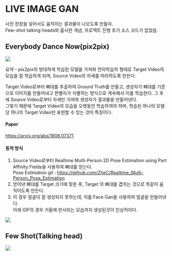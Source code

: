 # LIVE IMAGE GAN  
사진 한장을 넣어서도 움직이는 결과물이 나오도록 만들자.  
Few-shot talking heads와 흡사한 개념, 프로젝트 진행 초기 소스 코드가 없었음.  
## Everybody Dance Now(pix2pix)  
<img src="https://user-images.githubusercontent.com/41245985/68099809-eeeeeb80-ff07-11e9-891e-553d238bedc8.png">  

요약 - pix2pix의 방대하게 학습된 모델을 가져와 전이학습의 형태로 Target Video의 모습을 잘 학습하게 되며, Source Video의 자세를 따라하도록 만든다.  

Target Video로부터 뼈대를 추출하여 Ground Truth를 만들고, 생성자가 뼈대를 기준으로 이미지를 만들어내고 판별자가 식별하는 방식으로 계속해서 이를 학습한다.
그 후에 Source Video로부터 자세만 가져와 생성자가 결과물을 만들어낸다.  
그렇기 때문에 Target Video의 모습을 오랫동안 학습하여야 하며, 학습된 하나의 모델당 하나의 Target Video만 표현할 수 있는 것이 특징이다.  
#### Paper  
<a href="https://arxiv.org/abs/1808.07371">https://arxiv.org/abs/1808.07371</a>  
#### 동작 방식  
1. Source Video로부터 Realtime Multi-Person 2D Pose Estimation using Part Affinity Fields을 사용하여 뼈대를 얻는다.  
Pose Estimation git : <a href="https://github.com/ZheC/Realtime_Multi-Person_Pose_Estimation">https://github.com/ZheC/Realtime_Multi-Person_Pose_Estimation</a>  
2. 얻어낸 뼈대를 Target 크기에 맞춘 후, Target 의 뼈대를 겹치는 것으로 똑같이 움직이도록 만든다.  
3. 이 경우 얼굴이 잘 생성되지 못하는데, 이를 Face Gan을 사용하여 얼굴을 만들어낸다.  
아래 GIF의 경우 거울에 반사되는 모습까지 생성된것이 인상적이다.  
<img src="https://user-images.githubusercontent.com/41245985/68099825-0332e880-ff08-11e9-834e-5a966f3e1c5e.gif">  

## Few Shot(Talking head)
<img src="https://user-images.githubusercontent.com/41245985/68099948-b13e9280-ff08-11e9-930d-9cfe3b33d9e7.png">  
